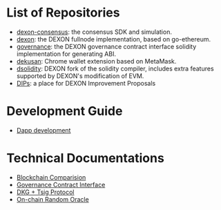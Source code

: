 # List of Repositories

* [dexon-consensus](https://github.com/dexon-foundation/dexon-consensus): the consensus SDK and simulation.
* [dexon](https://github.com/dexon-foundation/dexon): the DEXON fullnode implementation, based on go-ethereum.
* [governance](https://github.com/dexon-foundation/governance): the DEXON governance contract interface solidity implementation for generating ABI.
* [dekusan](https://github.com/dexon-foundation/dekusan): Chrome wallet extension based on MetaMask.
* [dsolidity](https://github.com/dexon-foundation/dsolidity): DEXON fork of the solidity compiler, includes extra features supported by DEXON's modification of EVM.
* [DIPs](https://github.com/dexon-foundation/DIPs): a place for DEXON Improvement Proposals

# Development Guide

* [Dapp development](https://github.com/dexon-foundation/wiki/wiki/Dapp-Development)

# Technical Documentations

* [Blockchain Comparision](https://github.com/dexon-foundation/wiki/wiki/Blockchain-Comparison)
* [Governance Contract Interface](https://github.com/dexon-foundation/wiki/wiki/Governance-Contract-Interface)
* [DKG + Tsig Protocol](https://github.com/dexon-foundation/wiki/wiki/DKG%EF%BC%8BTSIG-Protocol)
* [On-chain Random Oracle](https://github.com/dexon-foundation/wiki/wiki/On-Chain-Random-Oracle)